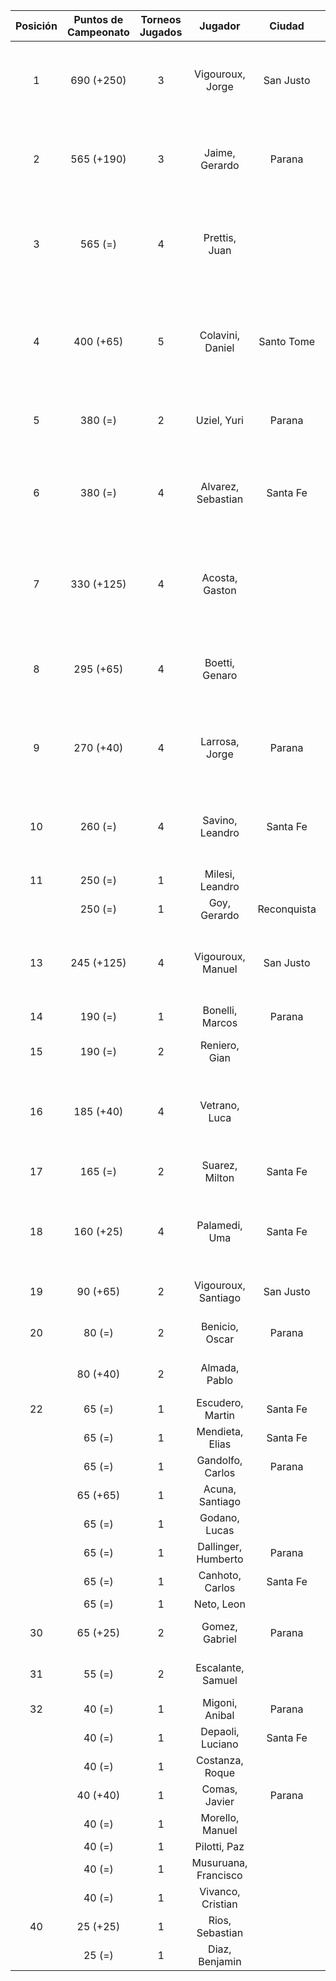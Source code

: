 |  Posición  |  Puntos de Campeonato  |  Torneos Jugados  |       Jugador        |   Ciudad    |  Afiliación  |                    Puntos sumados                     |
|:----------:|:----------------------:|:-----------------:|:--------------------:|:-----------:|:------------:|:-----------------------------------------------------:|
|     1      |       690 (+250)       |         3         |   Vigouroux, Jorge   |  San Justo  | Tiro Federal |           250 (T06) + 250 (T04) + 190 (T05)           |
|     2      |       565 (+190)       |         3         |    Jaime, Gerardo    |   Parana    |   Aspatem    |           250 (T02) + 190 (T06) + 125 (T01)           |
|     3      |        565 (=)         |         4         |    Prettis, Juan     |             |              |     250 (T03) + 125 (T04) + 125 (T02) + 65 (T01)      |
|     4      |       400 (+65)        |         5         |   Colavini, Daniel   | Santo Tome  |   Atemeli    | 190 (T01) + 65 (T03) + 65 (T06) + 40 (T05) + 40 (T02) |
|     5      |        380 (=)         |         2         |     Uziel, Yuri      |   Parana    | Tiro Federal |                 190 (T02) + 190 (T04)                 |
|     6      |        380 (=)         |         4         |  Alvarez, Sebastian  |  Santa Fe   |   Atemeli    |      125 (T01) + 125 (T03) + 65 (T04) + 65 (T02)      |
|     7      |       330 (+125)       |         4         |    Acosta, Gaston    |             |              |      125 (T05) + 125 (T06) + 40 (T02) + 40 (T04)      |
|     8      |       295 (+65)        |         4         |    Boetti, Genaro    |             |              |      125 (T04) + 65 (T05) + 65 (T06) + 40 (T03)       |
|     9      |       270 (+40)        |         4         |    Larrosa, Jorge    |   Parana    | Tiro Federal |      125 (T02) + 65 (T01) + 40 (T06) + 40 (T03)       |
|     10     |        260 (=)         |         4         |   Savino, Leandro    |  Santa Fe   |   Atemeli    |       65 (T01) + 65 (T05) + 65 (T03) + 65 (T02)       |
|     11     |        250 (=)         |         1         |   Milesi, Leandro    |             |              |                       250 (T05)                       |
|            |        250 (=)         |         1         |     Goy, Gerardo     | Reconquista |    ATMAR     |                       250 (T01)                       |
|     13     |       245 (+125)       |         4         |  Vigouroux, Manuel   |  San Justo  | Tiro Federal |      125 (T06) + 40 (T05) + 40 (T03) + 40 (T04)       |
|     14     |        190 (=)         |         1         |   Bonelli, Marcos    |   Parana    |   Aspatem    |                       190 (T03)                       |
|     15     |        190 (=)         |         2         |    Reniero, Gian     |             |              |                 125 (T05) + 65 (T03)                  |
|     16     |       185 (+40)        |         4         |    Vetrano, Luca     |             |              |       65 (T05) + 40 (T06) + 40 (T03) + 40 (T04)       |
|     17     |        165 (=)         |         2         |    Suarez, Milton    |  Santa Fe   |              |                 125 (T03) + 40 (T01)                  |
|     18     |       160 (+25)        |         4         |    Palamedi, Uma     |  Santa Fe   |   Atemeli    |       65 (T05) + 40 (T02) + 30 (T03) + 25 (T06)       |
|     19     |        90 (+65)        |         2         | Vigouroux, Santiago  |  San Justo  | Tiro Federal |                  65 (T06) + 25 (T04)                  |
|     20     |         80 (=)         |         2         |    Benicio, Oscar    |   Parana    |   Aspatem    |                  40 (T02) + 40 (T04)                  |
|            |        80 (+40)        |         2         |    Almada, Pablo     |             |              |                  40 (T06) + 40 (T02)                  |
|     22     |         65 (=)         |         1         |   Escudero, Martin   |  Santa Fe   |   Atemeli    |                       65 (T03)                        |
|            |         65 (=)         |         1         |   Mendieta, Elias    |  Santa Fe   |              |                       65 (T04)                        |
|            |         65 (=)         |         1         |   Gandolfo, Carlos   |   Parana    | Tiro Federal |                       65 (T02)                        |
|            |        65 (+65)        |         1         |   Acuna, Santiago    |             |              |                       65 (T06)                        |
|            |         65 (=)         |         1         |    Godano, Lucas     |             |              |                       65 (T01)                        |
|            |         65 (=)         |         1         | Dallinger, Humberto  |   Parana    | Tiro Federal |                       65 (T04)                        |
|            |         65 (=)         |         1         |   Canhoto, Carlos    |  Santa Fe   |   Atemeli    |                       65 (T02)                        |
|            |         65 (=)         |         1         |      Neto, Leon      |             |              |                       65 (T04)                        |
|     30     |        65 (+25)        |         2         |    Gomez, Gabriel    |   Parana    | Tiro Federal |                  40 (T02) + 25 (T06)                  |
|     31     |         55 (=)         |         2         |  Escalante, Samuel   |             |              |                  30 (T03) + 25 (T01)                  |
|     32     |         40 (=)         |         1         |    Migoni, Anibal    |   Parana    |   Aspatem    |                       40 (T02)                        |
|            |         40 (=)         |         1         |   Depaoli, Luciano   |  Santa Fe   |   Atemeli    |                       40 (T03)                        |
|            |         40 (=)         |         1         |   Costanza, Roque    |             |              |                       40 (T05)                        |
|            |        40 (+40)        |         1         |    Comas, Javier     |   Parana    |   Aspatem    |                       40 (T06)                        |
|            |         40 (=)         |         1         |   Morello, Manuel    |             |              |                       40 (T03)                        |
|            |         40 (=)         |         1         |     Pilotti, Paz     |             |              |                       40 (T03)                        |
|            |         40 (=)         |         1         | Musuruana, Francisco |             |              |                       40 (T03)                        |
|            |         40 (=)         |         1         |  Vivanco, Cristian   |             |              |                       40 (T05)                        |
|     40     |        25 (+25)        |         1         |   Rios, Sebastian    |             |              |                       25 (T06)                        |
|            |         25 (=)         |         1         |    Diaz, Benjamin    |             |              |                       25 (T04)                        |